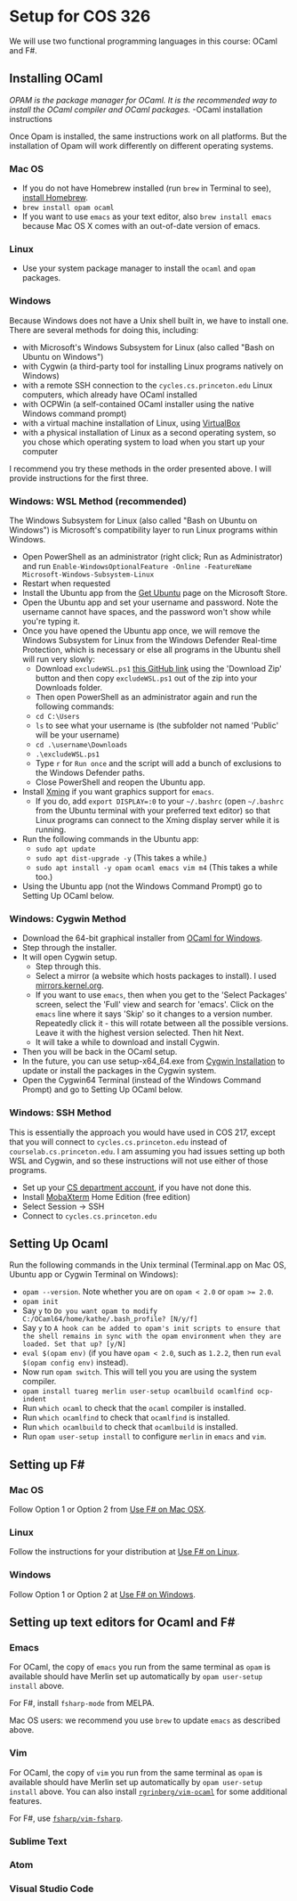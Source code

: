 # Setup for COS 326

We will use two functional programming languages in this course: OCaml and F#. 

## Installing OCaml

_OPAM is the package manager for OCaml. It is the recommended way to install the OCaml compiler and OCaml packages._ -OCaml installation instructions

Once Opam is installed, the same instructions work on all platforms.
But the installation of Opam will work differently on different operating systems.

### Mac OS
* If you do not have Homebrew installed (run `brew` in Terminal to see), [install Homebrew](https://brew.sh/).
* `brew install opam ocaml`
* If you want to use `emacs` as your text editor, also `brew install emacs` because Mac OS X comes with an out-of-date version of emacs. 

### Linux
* Use your system package manager to install the `ocaml` and `opam` packages.

### Windows
Because Windows does not have a Unix shell built in, we have to install one.
There are several methods for doing this, including:

* with Microsoft's Windows Subsystem for Linux (also called "Bash on Ubuntu on Windows")
* with Cygwin (a third-party tool for installing Linux programs natively on Windows)
* with a remote SSH connection to the `cycles.cs.princeton.edu` Linux computers, which already have OCaml installed
* with OCPWin (a self-contained OCaml installer using the native Windows command prompt)
* with a virtual machine installation of Linux, using [VirtualBox](https://www.virtualbox.org/)
* with a physical installation of Linux as a second operating system, so you chose which operating system to load when you start up your computer

I recommend you try these methods in the order presented above. I will provide instructions for the first three.

### Windows: WSL Method (recommended)
The Windows Subsystem for Linux (also called "Bash on Ubuntu on Windows") is Microsoft's compatibility layer to run Linux programs within Windows.

* Open PowerShell as an administrator (right click; Run as Administrator) and run `Enable-WindowsOptionalFeature -Online -FeatureName Microsoft-Windows-Subsystem-Linux`
* Restart when requested
* Install the Ubuntu app from the [Get Ubuntu](https://www.microsoft.com/en-us/p/ubuntu/9nblggh4msv6) page on the Microsoft Store.
* Open the Ubuntu app and set your username and password. Note the username cannot have spaces, and the password won't show while you're typing it.
* Once you have opened the Ubuntu app once, we will remove the Windows Subsystem for Linux from the Windows Defender Real-time Protection, which is necessary or else all programs in the Ubuntu shell will run very slowly:
  * Download `excludeWSL.ps1` [this GitHub link](https://gist.github.com/noelbundick/9c804a710eb76e1d6a234b14abf42a52) using the 'Download Zip' button and then copy `excludeWSL.ps1` out of the zip into your Downloads folder.
  * Then open PowerShell as an administrator again and run the following commands:
  * `cd C:\Users`
  * `ls` to see what your username is (the subfolder not named 'Public' will be your username)
  * `cd .\username\Downloads`
  * `.\excludeWSL.ps1`
  * Type `r` for `Run once` and the script will add a bunch of exclusions to the Windows Defender paths.
  * Close PowerShell and reopen the Ubuntu app.
* Install [Xming](https://sourceforge.net/projects/xming/) if you want graphics support for `emacs`.
  * If you do, add `export DISPLAY=:0` to your `~/.bashrc` (open `~/.bashrc` from the Ubuntu terminal with your preferred text editor) so that Linux programs can connect to the Xming display server while it is running.
* Run the following commands in the Ubuntu app:
  * `sudo apt update`
  * `sudo apt dist-upgrade -y` (This takes a while.)
  * `sudo apt install -y opam ocaml emacs vim m4` (This takes a while too.)
* Using the Ubuntu app (not the Windows Command Prompt) go to Setting Up OCaml below.

### Windows: Cygwin Method
* Download the 64-bit graphical installer from [OCaml for Windows](https://fdopen.github.io/opam-repository-mingw/installation/).
* Step through the installer.
* It will open Cygwin setup.
  * Step through this.
  * Select a mirror (a website which hosts packages to install).
  I used [mirrors.kernel.org](mirrors.kernel.org).
  * If you want to use `emacs`, then when you get to the 'Select Packages' screen, select the 'Full' view and search for 'emacs'. Click on the `emacs` line where it says 'Skip' so it changes to a version number. Repeatedly click it - this will rotate between all the possible versions. Leave it with the highest version selected. Then hit Next.
  * It will take a while to download and install Cygwin.
* Then you will be back in the OCaml setup.
* In the future, you can use setup-x64_64.exe from [Cygwin Installation](https://cygwin.com/install.html) to update or install the packages in the Cygwin system.
* Open the Cygwin64 Terminal (instead of the Windows Command Prompt) and go to Setting Up OCaml below.

### Windows: SSH Method
This is essentially the approach you would have used in COS 217, except that you will connect to `cycles.cs.princeton.edu` instead of `courselab.cs.princeton.edu`.
I am assuming you had issues setting up both WSL and Cygwin, and so these instructions will not use either of those programs.

* Set up your [CS department account](https://csguide.cs.princeton.edu/accounts/new), if you have not done this.
* Install [MobaXterm](https://mobaxterm.mobatek.net/) Home Edition (free edition)
* Select Session -> SSH
* Connect to `cycles.cs.princeton.edu`

## Setting Up Ocaml
Run the following commands in the Unix terminal (Terminal.app on Mac OS, Ubuntu app or Cygwin Terminal on Windows):

* `opam --version`. Note whether you are on `opam < 2.0` or `opam >= 2.0`.
* `opam init`
* Say `y` to `Do you want opam to modify C:/OCaml64/home/kathe/.bash_profile? [N/y/f]`
* Say `y` to `A hook can be added to opam's init scripts to ensure that the shell remains in sync with the opam environment when they are loaded. Set that up? [y/N]`
* `eval $(opam env)` (if you have `opam < 2.0`, such as `1.2.2`, then run `eval $(opam config env)` instead).
* Now run `opam switch`.
  This will tell you you are using the system compiler.
* `opam install tuareg merlin user-setup ocamlbuild ocamlfind ocp-indent`
* Run `which ocaml` to check that the `ocaml` compiler is installed.
* Run `which ocamlfind` to check that `ocamlfind` is installed.
* Run `which ocamlbuild` to check that `ocamlbuild` is installed.
* Run `opam user-setup install` to configure `merlin` in `emacs` and `vim`.

## Setting up F#

### Mac OS
Follow Option 1 or Option 2 from [Use F# on Mac OSX](https://fsharp.org/use/mac/).

### Linux
Follow the instructions for your distribution at [Use F# on Linux](https://fsharp.org/use/linux/).

### Windows
Follow Option 1 or Option 2 at [Use F# on Windows](https://fsharp.org/use/windows/).

## Setting up text editors for Ocaml and F#

### Emacs
For OCaml, the copy of `emacs` you run from the same terminal as `opam` is available should have Merlin set up automatically by `opam user-setup install` above.

For F#, install `fsharp-mode` from MELPA.

Mac OS users: we recommend you use `brew` to update `emacs` as described above.

### Vim
For OCaml, the copy of `vim` you run from the same terminal as `opam` is available should have Merlin set up automatically by `opam user-setup install` above. You can also install [`rgrinberg/vim-ocaml`](https://github.com/rgrinberg/vim-ocaml) for some additional features.

For F#, use [`fsharp/vim-fsharp`](https://github.com/fsharp/vim-fsharp).

### Sublime Text

### Atom

### Visual Studio Code
